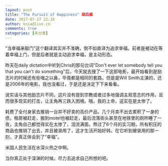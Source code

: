 ```yaml
---
layout: post
title: "The Pursuit of Happiness" 观后感
date: 2017-07-27 22:16
author: knia@live.cn
comments: true
categories: [未分类]
---
```

“当幸福来敲门”这个翻译其实并不准确，倒不如直译为追求幸福。前者是被动在等着幸福上门，但是后者就是主动追求幸福，是主动形态。

昨天在daily dictation中听到Chris的那句台词"Don't ever let somebody tell you that you can't do something"后，今天就去搜了一下这部电影，最开始看到是励志片的时候还有些嗤之以鼻，毕竟都是相同的套路。但是是Will Smith主演的，还是2006年的电影，我也没看过，于是还是决定下下来看看。

说实话与其他励志片不同，这片没有提到宗教或者过多地强调主观意志的作用，反而很多现实的打击，让主角再三跌入困境。哦，我的上帝，这实在是太惨了。

耗费了全付身家去推销一台并不好卖的高价产品，几个月卖不出去累积了一身的债，租房被赶走，搬到motel也被赶走，最后流落街头甚至在地铁里的厕所睡了一夜，主角自己都觉得实在太惨了，泪流满面。熬过了6个月的实习期，所有积压的商品也推销了出去，并且被录用了，这才生活开始好转。在它听到被录用的那一刻，才真正体会到了“幸福”。

米国人民生活在水深火热之中啊。

当你真正处于深渊的时候。尽力去追求自己所想的吧。
